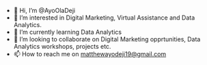 - 👋 Hi, I’m @AyoOlaDeji
- 👀 I’m interested in Digital Marketing, Virtual Assistance and Data Analytics.
- 🌱 I’m currently learning Data Analytics
- 💞️ I’m looking to collaborate on Digital Marketing opprtunities, Data Analytics workshops, projects etc.
- 📫 How to reach me on matthewayodeji19@gmail.com

<!---
AyoOlaDeji/AyoOlaDeji is a ✨ special ✨ repository because its `README.md` (this file) appears on your GitHub profile.
You can click the Preview link to take a look at your changes.
--->
